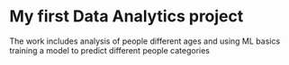# My first Data Analytics project 
The work includes analysis of people different ages and using ML basics training a model to predict different people categories

